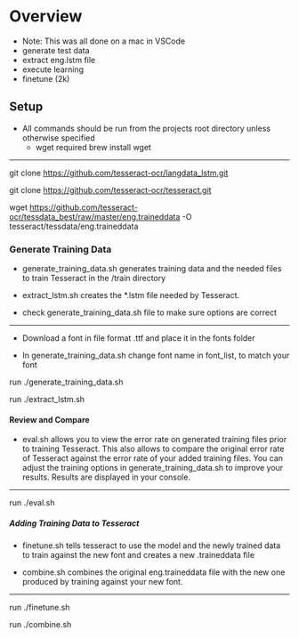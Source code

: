 # Overview
- Note: This was all done on a mac in VSCode
- generate test data
- extract eng.lstm file
- execute learning
- finetune (2k)
## Setup
- All commands should be run from the projects root directory unless otherwise specified
    - wget required
        brew install wget
------------------------------------------

git clone https://github.com/tesseract-ocr/langdata_lstm.git 

git clone https://github.com/tesseract-ocr/tesseract.git

wget https://github.com/tesseract-ocr/tessdata_best/raw/master/eng.traineddata -O tesseract/tessdata/eng.traineddata

### Generate Training Data
- generate_training_data.sh generates training data and the needed files to train Tesseract in the /train directory

- extract_lstm.sh creates the *.lstm file needed by Tesseract.

- check generate_training_data.sh file to make sure options are correct
------------------------------------------

- Download a font in file format .ttf and place it in the fonts folder 

- In generate_training_data.sh change font name in font_list, to match your font

run ./generate_training_data.sh 

run ./extract_lstm.sh

#### Review and Compare
- eval.sh allows you to view the error rate on generated training files prior to training Tesseract. This also allows to compare the original error rate of Tesseract against the error rate of your added training files. You can adjust the training options in generate_training_data.sh to improve your results. Results are displayed in your console. 
------------------------------------------

run ./eval.sh

##### Adding Training Data to Tesseract
- finetune.sh tells tesseract to use the model and the newly trained data to train against the new font and creates a new .traineddata file

- combine.sh combines the original eng.traineddata file with the new one produced by training against your new font.
------------------------------------------

run ./finetune.sh

run ./combine.sh
